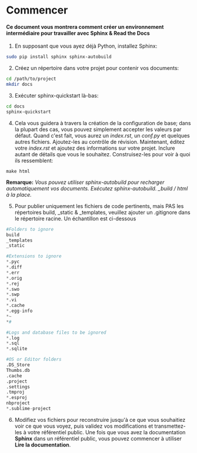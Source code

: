 <h1> Commencer </h1>
<h4> Ce document vous montrera comment créer un environnement intermédiaire pour travailler avec Sphinx & Read the Docs </h4>

1. En supposant que vous ayez déjà Python, installez Sphinx:

```bash
sudo pip install sphinx sphinx-autobuild
```

2. Créez un répertoire dans votre projet pour contenir vos documents:

```bash
cd /path/to/project
mkdir docs
```

3. Exécuter sphinx-quickstart là-bas:

```bash
cd docs
sphinx-quickstart
```

4. Cela vous guidera à travers la création de la configuration de base; dans la plupart des cas, vous pouvez simplement accepter les valeurs par défaut. Quand c'est fait, vous aurez un *index.rst*, un *conf.py* et quelques autres fichiers. Ajoutez-les au contrôle de révision. Maintenant, éditez votre *index.rst* et ajoutez des informations sur votre projet. Inclure autant de détails que vous le souhaitez. Construisez-les pour voir à quoi ils ressemblent:

```
make html
```

**Remarque:** *Vous pouvez utiliser sphinx-autobuild pour recharger automatiquement vos documents. Exécutez sphinx-autobuild. _build / html à la place.*

5. Pour publier uniquement les fichiers de code pertinents, mais PAS les répertoires build, _static & _templates, veuillez ajouter un .gitignore dans le répertoire racine. Un échantillon est ci-dessous

```python
#Folders to ignore
build
_templates
_static

#Extensions to ignore
*.pyc
*.diff
*.err
*.orig
*.rej
*.swo
*.swp
*.vi
*.cache
*.egg-info
*~
*#

#Logs and database files to be ignored
*.log
*.sql
*.sqlite

#OS or Editor folders
.DS_Store
Thumbs.db
.cache
.project
.settings
.tmproj
*.esproj
nbproject
*.sublime-project
```

6. Modifiez vos fichiers pour reconstruire jusqu'à ce que vous souhaitiez voir ce que vous voyez, puis validez vos modifications et transmettez-les à votre référentiel public. Une fois que vous avez la documentation **Sphinx** dans un référentiel public, vous pouvez commencer à utiliser **Lire la documentation**.
